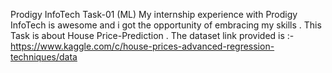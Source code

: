 Prodigy InfoTech Task-01 (ML)
My internship experience with Prodigy InfoTech is awesome and i got the opportunity of embracing my skills .
This Task is about House Price-Prediction . 
The dataset link provided is  :- https://www.kaggle.com/c/house-prices-advanced-regression-techniques/data
